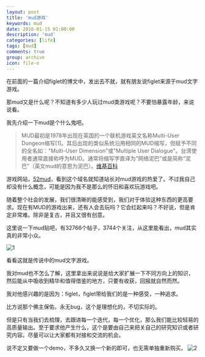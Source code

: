 ```yaml
---
layout: post
title: 'mud游戏'
keywords: mud
date: 2016-01-15 01:00:00
description: 'mud'
categories: [life]
tags: [mud]
comments: true
group: archive
icon: file-o
---
```


在前面的一篇介绍figlet的博文中，发出去不就，就有朋友说figlet来源于mud文字游戏。

那mud又是什么呢？不知道有多少人玩过mud类游戏呢？不要怕暴露年龄，来说说看。

<!--more-->

我先介绍一下mud是个什么鬼吧。

>MUD最初是1978年出现在英国的一个联机游戏英文名称Multi-User Dungeon缩写[1]。其后出现的类似系统沿用相同的MUD缩写，但赋予不同的全名如："Multi-User Dimension"或"Multiple User Dialogue"。台湾使用者通常直接称呼为MUD。通常将缩写字直译为“网络泥巴”或是简称“泥巴”（英文mud的意思为泥巴）。[维基百科](https://zh.wikipedia.org/wiki/MUD)

游戏网站，[52mud](http://www.52mud.com/)，看到这个域名就知道站长对mud游戏的热爱了。不过我自己却没有什么概念，可能是因为我不是那么的怀旧和喜欢玩游戏吧。

随着整个社会的发展，我们很清晰的能感受到，我们对于体验这种东西的更高要求。现在有MUD的游戏出来，还有人会去玩吗？它会红起来吗？不好说，但是肯定非常难。除非是复古，并且又很有创意。

这里说一下mud贴吧，有32766个帖子，3744个关注，从这里能看出，mud其实真的非常小众。

![1](http://imgsrc.baidu.com/forum/w%3D580/sign=3865fee3a086c91708035231f93c70c6/58d4503d269759ee90c27ad0b5fb43166c22dfcd.jpg)

看看这就是传说中的mud文字游戏。

我对mud也不怎么了解，这里拿出来说说是给大家扩展一下不同方向上的知识，然后能从中吸收到精华和值得借鉴的地方，只要有收获，回报就自然而然。

我对他感兴趣的是因为：figlet，figlet带给我们的是一种感受，一种追求。

比方说那个佛主保佑，永无bug，这个是理想化的，不切实际的。

但是只有当我们去梳理，去跟进每一个迭代，每一个优化，那么我们能比较轻易的高质量输出。至于要求他产生什么，这个是要由自己来把关自己的研究知识或者研究内容。尽量可以让大家都有对接和交流的机会。

说不定又要做一个demo，不多久又换一个新的即可，也无需单独重新购买。
![2](http://www.bfgoodrich.com.au/lib/video/mud-poster.jpg)


